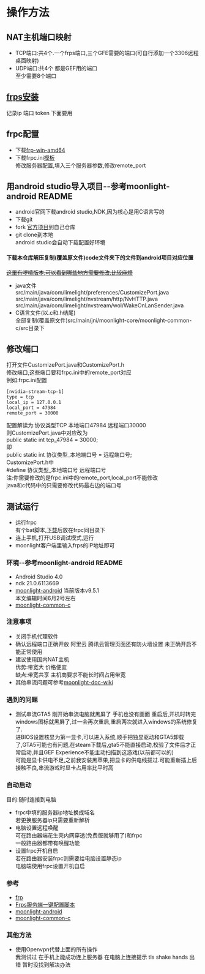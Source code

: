 # 操作方法
## NAT主机端口映射
- TCP端口:共4个.一个frps端口,三个GFE需要的端口(可自行添加一个3306远程桌面映射)  
- UDP端口:共4个 都是GEF用的端口  
至少需要8个端口  
## [frps安装](https://github.com/MvsCode/frps-onekey)
记录ip 端口 token 下面要用  
## frpc配置
- 下载[frp-win-amd64](https://github.com/fatedier/frp/releases)  
- 下载frpc.ini[模板](https://raw.githubusercontent.com/chengziqaq/moonlight-frp-NAT-gamestreaming/master/frp/frpc.ini)    
修改服务器配置,填入三个服务器参数,修改remote_port  
## 用android studio导入项目--参考moonlight-android README  
- android官网下载android studio,NDK,因为核心是用C语言写的  
- 下载git  
- fork [官方项目](https://github.com/moonlight-stream/moonlight-android)到自己仓库  
- git clone到本地  
android studio会自动下载配置好环境      
#### 下载本仓库解压复制(覆盖原文件)code文件夹下的文件到android项目对应位置
[~~这里有啰嗦版本,可以看到哪些地方需要修改,比较麻烦~~](https://github.com/chengziqaq/moonlight-frp-NAT-gamestreaming/blob/master/README-old.md#%E4%BF%AE%E6%94%B9%E7%AB%AF%E5%8F%A3--%E4%BB%A5%E4%B8%8B%E6%93%8D%E4%BD%9C%E5%9C%A8android-studio%E4%B8%AD%E8%BF%9B%E8%A1%8C)
- java文件    
src/main/java/com/limelight/preferences/CustomizePort.java      
src/main/java/com/limelight/nvstream/http/NvHTTP.java      
src/main/java/com/limelight/nvstream/wol/WakeOnLanSender.java        
- C语言文件(以.c和.h结尾)     
全部复制(覆盖原文件)src/main/jni/moonlight-core/moonlight-common-c/src目录下     
## 修改端口  
打开文件CustomizePort.java和CustomizePort.h     
修改端口,这些端口要和frpc.ini中的remote_port对应    
例如:frpc.ini配置  
```
[nvidia-stream-tcp-1]
type = tcp
local_ip = 127.0.0.1
local_port = 47984
remote_port = 30000
```
配置解读为:协议类型TCP 本地端口47984 远程端口30000    
则CustomizePort.java中对应改为     
public static int tcp_47984 = 30000;     
即    
public static int 协议类型_本地端口号 = 远程端口号;    
CustomizePort.h中      
#define 协议类型_本地端口号 远程端口号     
注:你需要修改的是frpc.ini中的remote_port,local_port不能修改  
java和c代码中的只需要修改代码最右边的端口号    
## 测试运行    
- 运行frpc    
有个bat脚本,[下载](https://github.com/chengziqaq/moonlight-frp-NAT-gamestreaming/raw/master/frp/frpc.bat)后放在frpc同目录下   
- 连上手机,打开USB调试模式,运行      
- moonlight客户端里输入frps的IP地址即可    
### 环境--参考moonlight-android README
- Android Studio 4.0 
- ndk 21.0.6113669
- [moonlight-android](https://github.com/moonlight-stream/moonlight-android/tree/581327dc8e331b50ca644936b1225dbf24b04c0c) 当前版本v9.5.1   
本文编辑时间6月2号左右  
- [moonlight-common-c](https://github.com/moonlight-stream/moonlight-common-c/tree/bea625a13dd4f9604e5583744cf7c8e36064f19d)
### 注意事项
- 关闭手机代理软件
- 确认远程端口正确开放
阿里云 腾讯云管理页面还有防火墙设置 未正确开启不能正常使用  
- 建议使用国内NAT主机   
优势:带宽大 价格便宜   
缺点:带宽共享 主机商要求不能长时间占用带宽  
- 其他串流问题可参考[moonlight-doc-wiki](https://github.com/moonlight-stream/moonlight-docs/wiki)
### 遇到的问题
- 测试串流GTA5 刚开始串流电脑就黑屏了 手机也没有画面
重启后,开机时转完windows图标就黑屏了,过一会再次重启,重启两次就进入windows的系统修复了.  
进BIOS设置核显为第一显卡,可以进入系统,顺手把独显驱动和GTA5卸载了,GTA5可能也有问题,在steam下载后,gta5不能直接启动,校验了文件后才正常启动,并且GEF Experience不能主动扫描到这游戏(以前都可以的)   
可能是显卡供电不足,之前我安装黑苹果,把显卡的供电线拔过.可能重新插上后接触不良,串流游戏时显卡占用率比平时高  

### 自动启动
目的:随时连接到电脑   
- frpc中填的服务器ip地址换成域名   
若更换服务器ip只需要重新解析   
- 电脑设置远程唤醒    
可在路由器端花生壳内网穿透(免费版就够用了)和frpc  
一般路由器都带有唤醒功能  
- 设置frpc开机自启  
若在路由器安装frpc则需要给电脑设置静态ip    
电脑端使用frpc设置开机自启  

### 参考
- [frp](https://github.com/fatedier/frp)  
- [Frps服务端一键配置脚本](https://github.com/MvsCode/frps-onekey)  
- [moonlight-android](https://github.com/moonlight-stream/moonlight-android)  
- [moonlight-common-c](https://github.com/moonlight-stream/moonlight-common-c)  
### 其他方法
- 使用Openvpn代替上面的所有操作   
我测试过 在手机上能成功连上服务器 在电脑上连接提示 tls shake hands 出错 暂时没找到解决办法   
